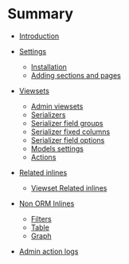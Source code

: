 # Summary

- [Introduction](introduction.md)

- [Settings]()

  - [Installation](settings/installation.md)
  - [Adding sections and pages](settings/adding.md)

- [Viewsets]()
  
  - [Admin viewsets](viewsets/main.md)
  - [Serializers](viewsets/serializers.md)
  - [Serializer field groups](viewsets/groups.md)
  - [Serializer fixed columns](viewsets/fixed_columns.md)
  - [Serializer field options](viewsets/field_options.md)
  - [Models settings](viewsets/models_settings.md)
  - [Actions](viewsets/actions.md)

- [Related inlines]()

  - [Viewset Related inlines](related/inlines.md)

- [Non ORM Inlines]()

  - [Filters](inline/filters.md)
  - [Table](inline/table.md)
  - [Graph](inline/graph.md)

- [Admin action logs]()
